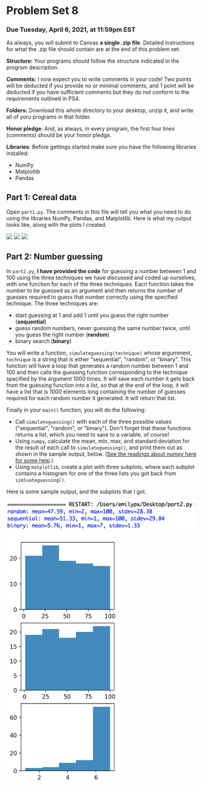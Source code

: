# Problem Set 8

### Due Tuesday, April 6, 2021, at 11:59pm EST

As always, you will submit to Canvas **a single .zip file**. Detailed instructions for what the .zip file should contain are at the end of this problem set. 

**Structure:** Your programs should follow the structure indicated in the program description.

**Comments:** I now expect you to write comments in your code! Two points will be deducted if you provide no or minimal comments, and 1 point will be deducted if you have sufficient comments but they do not conform to the requirements outlined in PS4.

**Folders:** Download this whole directory to your desktop, unzip it, and write all of yoru programs in that folder.

**Honor pledge**: And, as always, in every program, the first four lines (comments) should be your honor pledge.

**Libraries**: Before gettings started make sure you have the following libraries installed:

* NumPy
* Matplotlib
* Pandas

## Part 1: Cereal data
Open `part1.py`. The comments in this file will tell you what you need to do using the libraries NumPy, Pandas, and Matplotlib. Here is what my output looks like, along with the plots I created.

<img src="part1output.png" width=500>
<img src="part1plot1.png" width=300>
<img src="part1plot2.png" width=300>


## Part 2: Number guessing
In `part2.py`, **I have provided the code** for guessing a number between 1 and 100 using the three techniques we have discussed and coded up ourselves, with one function for each of the three techniques. Eacn function takes the number to be guessed as an argument and then returns the number of guesses required to guess that number correctly using the specified technique. The three techniques are:

* start guessing at 1 and add 1 until you guess the right number (**sequential**)
* guess random numbers, never guessing the same number twice, until you guess the right number (**random**)
* binary search (**binary**)

You will write a function, `simulateguessing(technique)` whose argumment, `technique` is a string that is either "sequential", "random", or "binary". This function will have a loop that generates a random number between 1 and 100 and then calls the guessing function corresponding to the technique specified by the argument 1000 times. It will save each number it gets back from the guessing function into a list, so that at the end of the loop, it will have a list that is 1000 elements long containing the number of guesses required for each random number it generated. It will return that list.

Finally in your `main()` function, you will do the following:

* Call `simulateguessing()` with each of the three possible values ("sequential", "random", or "binary"). Don't forget that these functions returns a list, which you need to save to a variable, of course!
* Using `numpy`, calculate the mean, min, max, and standard deviation for the result of each call to `simulateguessing()`, and print them out as shown in the sample output, below. ([See the readings about numpy here for some help](https://github.com/CSC1-1101-TTh9-S21/numpy-reading).)
* Using `matplotlib`, create a plot with three subplots, where each subplot contains a histogram for one of the three lists you got back from `simluateguessing()`. 

Here is some sample output, and the subplots that I got.

<img src="output.png" width=500>
<img src="plots.png" width=300>
